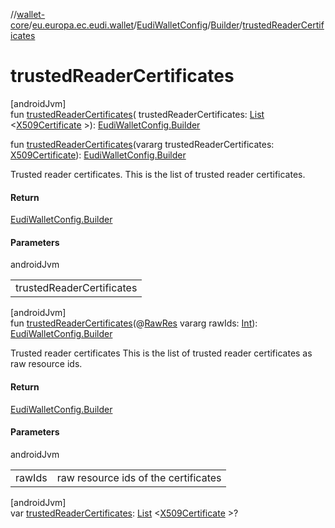 //[wallet-core](../../../../index.md)/[eu.europa.ec.eudi.wallet](../../index.md)/[EudiWalletConfig](../index.md)/[Builder](index.md)/[trustedReaderCertificates](trusted-reader-certificates.md)

# trustedReaderCertificates

[androidJvm]\
fun [trustedReaderCertificates](trusted-reader-certificates.md)(
trustedReaderCertificates: [List](https://kotlinlang.org/api/latest/jvm/stdlib/kotlin.collections/-list/index.html)
&lt;[X509Certificate](https://developer.android.com/reference/kotlin/java/security/cert/X509Certificate.html)
&gt;): [EudiWalletConfig.Builder](index.md)

fun [trustedReaderCertificates](trusted-reader-certificates.md)(vararg
trustedReaderCertificates: [X509Certificate](https://developer.android.com/reference/kotlin/java/security/cert/X509Certificate.html)): [EudiWalletConfig.Builder](index.md)

Trusted reader certificates. This is the list of trusted reader certificates.

#### Return

[EudiWalletConfig.Builder](index.md)

#### Parameters

androidJvm

|                           |
|---------------------------|
| trustedReaderCertificates |

[androidJvm]\
fun [trustedReaderCertificates](trusted-reader-certificates.md)(@[RawRes](https://developer.android.com/reference/kotlin/androidx/annotation/RawRes.html)
vararg
rawIds: [Int](https://kotlinlang.org/api/latest/jvm/stdlib/kotlin/-int/index.html)): [EudiWalletConfig.Builder](index.md)

Trusted reader certificates This is the list of trusted reader certificates as raw resource ids.

#### Return

[EudiWalletConfig.Builder](index.md)

#### Parameters

androidJvm

|        |                                      |
|--------|--------------------------------------|
| rawIds | raw resource ids of the certificates |

[androidJvm]\
var [trustedReaderCertificates](trusted-reader-certificates.md): [List](https://kotlinlang.org/api/latest/jvm/stdlib/kotlin.collections/-list/index.html)
&lt;[X509Certificate](https://developer.android.com/reference/kotlin/java/security/cert/X509Certificate.html)
&gt;?
